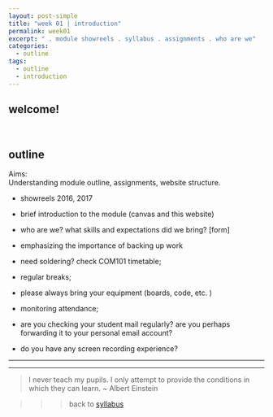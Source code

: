 ```yaml
---
layout: post-simple
title: "week 01 | introduction"
permalink: week01
excerpt: " . module showreels . syllabus . assignments . who are we"
categories:
  - outline
tags:
  - outline
  - introduction
---
```


## welcome!

<br>

## outline

Aims:   
Understanding module outline, assignments, website structure.


* showreels 2016, 2017
* brief introduction to the module (canvas and this website)

* who are we? what skills and expectations did we bring? [form]

* emphasizing the importance of backing up work
* need soldering? check COM101 timetable;
* regular breaks;
* please always bring your equipment (boards, code, etc. )
* monitoring attendance;
* are you checking your student mail regularly? are you perhaps forwarding it to your personal email account?
* do you have any screen recording experience?

---
---

> I never teach my pupils. I only attempt to provide the conditions in which they can learn.  ~ Albert Einstein

>>> back to [syllabus](../aru2018#syllabus)
